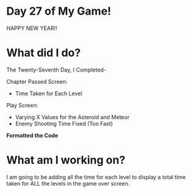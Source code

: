 # Day 27 of My Game!

HAPPY NEW YEAR!!

# What did I do?

The Twenty-Seventh Day, I Completed-

Chapter Passed Screen:

* Time Taken for Each Level

Play Screen:

* Varying X Values for the Asteroid and Meteor
* Enemy Shooting Time Fixed (Too Fast)

**Formatted the Code**

# What am I working on? 

I am going to be adding all the time for each level to display a total time taken for ALL the levels in the game over screen. 
